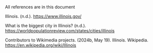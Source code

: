 All references are in this document

<!-- Illinois State website -->
Illinois. (n.d.). https://www.illinois.gov/

<!-- World population review -->
What is the biggest city in Illinois? (n.d.). https://worldpopulationreview.com/states/cities/illinois

<!-- Wikipedia -->
Contributors to Wikimedia projects. (2024b, May 19). Illinois. Wikipedia. https://en.wikipedia.org/wiki/Illinois

